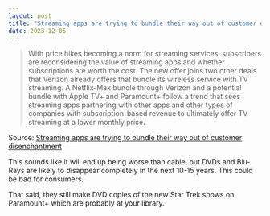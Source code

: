 ```yaml
---
layout: post
title: "Streaming apps are trying to bundle their way out of customer disenchantment"
date: 2023-12-05
---
```


> With price hikes becoming a norm for streaming services, subscribers are
reconsidering the value of streaming apps and whether subscriptions are
worth the cost. The new offer joins two other deals that Verizon already
offers that bundle its wireless service with TV streaming. A Netflix-Max
bundle through Verizon and a potential bundle with Apple TV+ and Paramount+
follow a trend that sees streaming apps partnering with other apps and
other types of companies with subscription-based revenue to ultimately
offer TV streaming at a lower monthly price.

Source: [Streaming apps are trying to bundle their way out of customer
disenchantment](https://arstechnica.com/?p=1988318)

This sounds like it will end up being worse than cable, but DVDs and
Blu-Rays are likely to disappear completely in the next 10-15 years.  This
could be bad for consumers.

That said, they still make DVD copies of the new Star Trek shows on
Paramount+ which are probably at your library.

